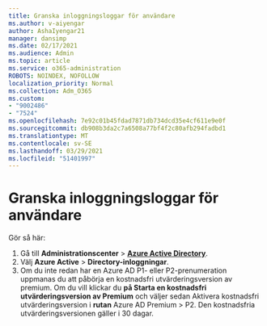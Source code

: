 ```yaml
---
title: Granska inloggningsloggar för användare
ms.author: v-aiyengar
author: AshaIyengar21
manager: dansimp
ms.date: 02/17/2021
ms.audience: Admin
ms.topic: article
ms.service: o365-administration
ROBOTS: NOINDEX, NOFOLLOW
localization_priority: Normal
ms.collection: Adm_O365
ms.custom:
- "9002486"
- "7524"
ms.openlocfilehash: 7e92c01b45fdad7871db734dcd35e4cf611e9e0f
ms.sourcegitcommit: db908b3da2c7a6508a77bf4f2c80afb294fadbd1
ms.translationtype: MT
ms.contentlocale: sv-SE
ms.lasthandoff: 03/29/2021
ms.locfileid: "51401997"
---
```

# <a name="review-sign-in-logs-for-users"></a>Granska inloggningsloggar för användare

Gör så här:

1. Gå till **Administrationscenter**  >  **[Azure Active Directory](https://go.microsoft.com/fwlink/p/?linkid=2067268)**.
1. Välj **Azure Active**  >  **Directory-inloggningar**.
1. Om du inte redan har en Azure AD P1- eller P2-prenumeration uppmanas du att påbörja en kostnadsfri utvärderingsversion av premium. Om du vill klickar du **på Starta en kostnadsfri utvärderingsversion av Premium** och väljer sedan Aktivera kostnadsfri utvärderingsversion i **rutan** Azure AD Premium  >  P2. Den kostnadsfria utvärderingsversionen gäller i 30 dagar.